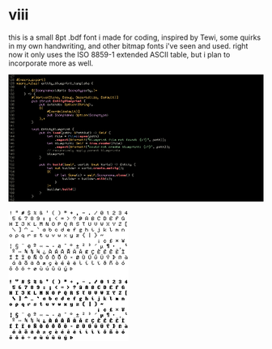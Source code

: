 # viii

this is a small 8pt .bdf font i made for coding, inspired by Tewi, some quirks in my own handwriting, and other bitmap fonts i've seen and used. right now it only uses the ISO 8859-1 extended ASCII table, but i plan to incorporate more as well.

![Example of the font in some real code with a dark theme.](example.png)

![All current glyphs.](glyphs.png)
